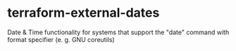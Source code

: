 # terraform-external-dates
Date &amp; Time functionality for systems that support the "date" command with format specifier (e. g. GNU coreutils)

